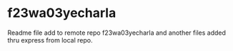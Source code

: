 # f23wa03yecharla
Readme file add to remote repo f23wa03yecharla and another files added thru express from local repo.
